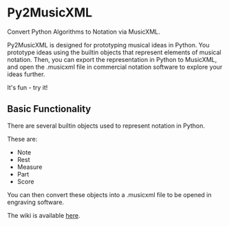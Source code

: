 # Py2MusicXML
Convert Python Algorithms to Notation via MusicXML.

Py2MusicXML is designed for prototyping musical ideas in Python. You prototype ideas using the builtin objects that represent elements of musical notation. Then, you can export the representation in Python to MusicXML, and open the .musicxml file in commercial notation software to explore your ideas further.

It's fun - try it!

## Basic Functionality

There are several builtin objects used to represent notation in Python.

These are:

* Note
* Rest
* Measure
* Part
* Score

You can then convert these objects into a .musicxml file to be opened in engraving software.

The wiki is available [here](https://github.com/anstepp/py2musicxml/wiki).

